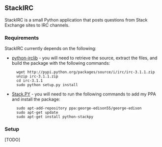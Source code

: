 ## StackIRC

StackIRC is a small Python application that posts questions from Stack Exchange sites to IRC channels.

### Requirements

StackIRC currently depends on the following:

- [python-irclib](https://bitbucket.org/jaraco/irc) - you will need to retrieve the source, extract the files, and build the package with the following commands:

        wget http://pypi.python.org/packages/source/i/irc/irc-3.1.1.zip
        unzip irc-3.1.1.zip
        cd irc-3.1.1
        sudo python setup.py install

- [Stack.PY](https://launchpad.net/stackpy) - you will need to run the following commands to add my PPA and install the package:

        sudo apt-add-repository ppa:george-edison55/george-edison
        sudo apt-get update
        sudo apt-get install python-stackpy

### Setup

[TODO]
